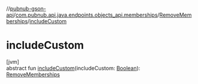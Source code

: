 //[pubnub-gson-api](../../../index.md)/[com.pubnub.api.java.endpoints.objects_api.memberships](../index.md)/[RemoveMemberships](index.md)/[includeCustom](include-custom.md)

# includeCustom

[jvm]\
abstract fun [includeCustom](include-custom.md)(includeCustom: [Boolean](https://kotlinlang.org/api/core/kotlin-stdlib/kotlin/-boolean/index.html)): [RemoveMemberships](index.md)
